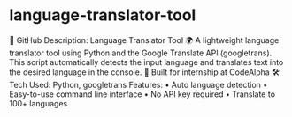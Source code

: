 # language-translator-tool
📁 GitHub Description: Language Translator Tool
🌍 A lightweight language translator tool using Python and the Google Translate API (googletrans).
This script automatically detects the input language and translates text into the desired language in the console.
📌 Built for internship at CodeAlpha
🛠️ Tech Used: Python, googletrans
Features:
•	Auto language detection
•	Easy-to-use command line interface
•	No API key required
•	Translate to 100+ languages
